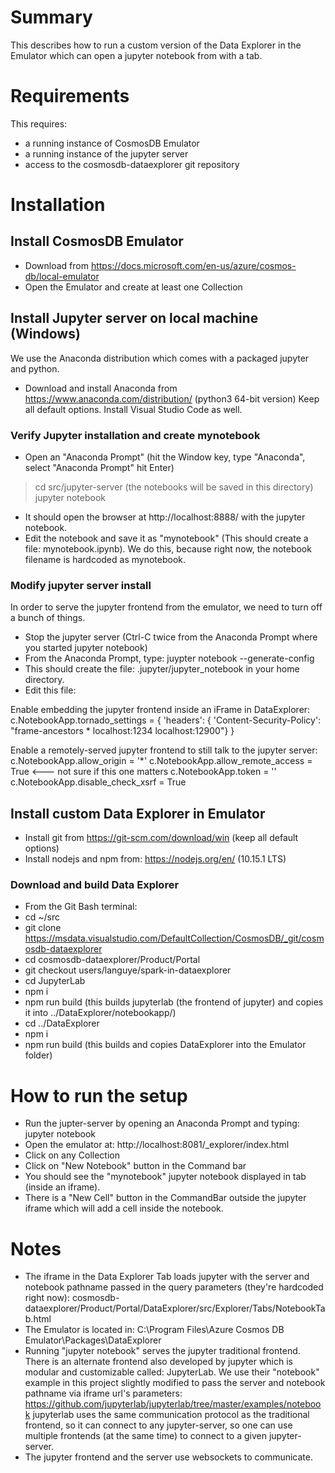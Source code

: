 # Summary
This describes how to run a custom version of the Data Explorer in the Emulator which can open a jupyter notebook from with a tab.

# Requirements
This requires:
* a running instance of CosmosDB Emulator
* a running instance of the jupyter server
* access to the cosmosdb-dataexplorer git repository

# Installation
## Install CosmosDB Emulator
* Download from https://docs.microsoft.com/en-us/azure/cosmos-db/local-emulator
* Open the Emulator and create at least one Collection

## Install Jupyter server on local machine (Windows)
We use the Anaconda distribution which comes with a packaged jupyter and python.
* Download and install Anaconda from https://www.anaconda.com/distribution/ (python3 64-bit version)
  Keep all default options. Install Visual Studio Code as well.
### Verify Jupyter installation and create mynotebook
* Open an "Anaconda Prompt" (hit the Window key, type "Anaconda", select "Anaconda Prompt" hit Enter)
> cd src/jupyter-server (the notebooks will be saved in this directory)
> jupyter notebook
* It should open the browser at http://localhost:8888/ with the jupyter notebook.
* Edit the notebook and save it as "mynotebook" (This should create a file: mynotebook.ipynb).
  We do this, because right now, the notebook filename is hardcoded as mynotebook.

### Modify jupyter server install
In order to serve the jupyter frontend from the emulator, we need to turn off a bunch of things.
* Stop the jupyter server (Ctrl-C twice from the Anaconda Prompt where you started jupyter notebook)
* From the Anaconda Prompt, type: juypter notebook --generate-config
* This should create the file: .jupyter/jupyter_notebook in your home directory.
* Edit this file:

Enable embedding the jupyter frontend inside an iFrame in DataExplorer:
c.NotebookApp.tornado_settings = { 'headers': { 'Content-Security-Policy': "frame-ancestors * localhost:1234 localhost:12900"} }

Enable a remotely-served jupyter frontend to still talk to the jupyter server:
c.NotebookApp.allow_origin = '*'
c.NotebookApp.allow_remote_access = True <--- not sure if this one matters
c.NotebookApp.token = ''
c.NotebookApp.disable_check_xsrf = True

## Install custom Data Explorer in Emulator
* Install git from https://git-scm.com/download/win (keep all default options)
* Install nodejs and npm from: https://nodejs.org/en/ (10.15.1 LTS)

### Download and build Data Explorer
* From the Git Bash terminal:
* cd ~/src
* git clone https://msdata.visualstudio.com/DefaultCollection/CosmosDB/_git/cosmosdb-dataexplorer
* cd cosmosdb-dataexplorer/Product/Portal
* git checkout users/languye/spark-in-dataexplorer
* cd JupyterLab
* npm i
* npm run build (this builds jupyterlab (the frontend of jupyter) and copies it into ../DataExplorer/notebookapp/)
* cd ../DataExplorer
* npm i
* npm run build (this builds and copies DataExplorer into the Emulator folder)

# How to run the setup
* Run the jupter-server by opening an Anaconda Prompt and typing: jupyter notebook
* Open the emulator at: http://localhost:8081/_explorer/index.html
* Click on any Collection
* Click on "New Notebook" button in the Command bar
* You should see the "mynotebook" jupyter notebook displayed in tab (inside an iframe).
* There is a "New Cell" button in the CommandBar outside the jupyter iframe which will add a cell inside the notebook.

# Notes
* The iframe in the Data Explorer Tab loads jupyter with the server and notebook pathname passed in the query parameters (they're hardcoded right now):
cosmosdb-dataexplorer/Product/Portal/DataExplorer/src/Explorer/Tabs/NotebookTab.html
* The Emulator is located in: C:\Program Files\Azure Cosmos DB Emulator\Packages\DataExplorer
* Running "jupyter notebook" serves the jupyter traditional frontend. There is an alternate frontend also developed by jupyter which is modular and customizable called: JupyterLab. We use their "notebook" example in this project slightly modified to pass the server and notebook pathname via iframe url's parameters:
https://github.com/jupyterlab/jupyterlab/tree/master/examples/notebook
jupyterlab uses the same communication protocol as the traditional frontend, so it can connect to any jupyter-server,
so one can use multiple frontends (at the same time) to connect to a given jupyter-server.
* The jupyter frontend and the server use websockets to communicate.
